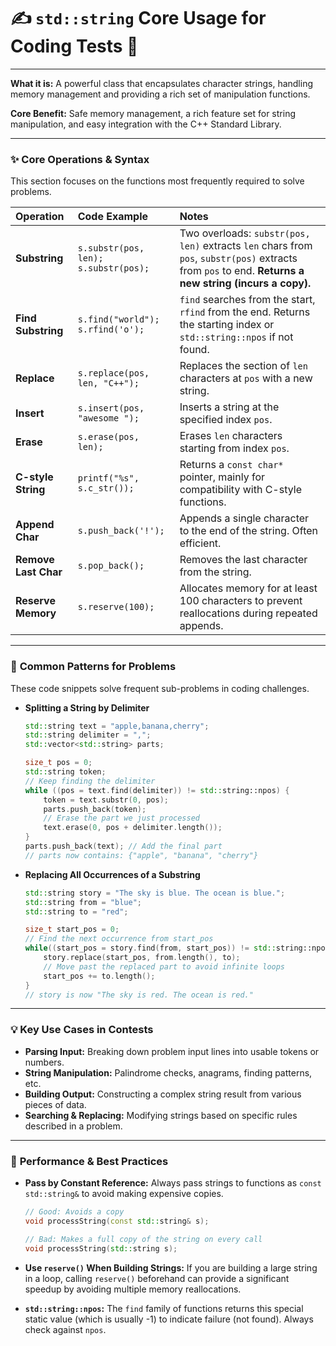 # ✍️ `std::string` Core Usage for Coding Tests 🚀

---

**What it is:** A powerful class that encapsulates character strings, handling memory management and providing a rich set of manipulation functions.

**Core Benefit:** Safe memory management, a rich feature set for string manipulation, and easy integration with the C++ Standard Library.

---

### ✨ **Core Operations & Syntax**

This section focuses on the functions most frequently required to solve problems.

| Operation            | Code Example                                | Notes                                                                                                                                                  |
| :------------------- | :------------------------------------------ | :----------------------------------------------------------------------------------------------------------------------------------------------------- |
| **Substring**        | `s.substr(pos, len);` <br> `s.substr(pos);` | Two overloads: `substr(pos, len)` extracts `len` chars from `pos`, `substr(pos)` extracts from `pos` to end. **Returns a new string (incurs a copy).** |
| **Find Substring**   | `s.find("world");` <br> `s.rfind('o');`     | `find` searches from the start, `rfind` from the end. Returns the starting index or `std::string::npos` if not found.                                  |
| **Replace**          | `s.replace(pos, len, "C++");`               | Replaces the section of `len` characters at `pos` with a new string.                                                                                   |
| **Insert**           | `s.insert(pos, "awesome ");`                | Inserts a string at the specified index `pos`.                                                                                                         |
| **Erase**            | `s.erase(pos, len);`                        | Erases `len` characters starting from index `pos`.                                                                                                     |
| **C-style String**   | `printf("%s", s.c_str());`                  | Returns a `const char*` pointer, mainly for compatibility with C-style functions.                                                                      |
| **Append Char**      | `s.push_back('!');`                         | Appends a single character to the end of the string. Often efficient.                                                                                  |
| **Remove Last Char** | `s.pop_back();`                             | Removes the last character from the string.                                                                                                            |
| **Reserve Memory**   | `s.reserve(100);`                           | Allocates memory for at least 100 characters to prevent reallocations during repeated appends.                                                         |

---

### 🔄 **Common Patterns for Problems**

These code snippets solve frequent sub-problems in coding challenges.

- **Splitting a String by Delimiter**

  ```cpp
  std::string text = "apple,banana,cherry";
  std::string delimiter = ",";
  std::vector<std::string> parts;

  size_t pos = 0;
  std::string token;
  // Keep finding the delimiter
  while ((pos = text.find(delimiter)) != std::string::npos) {
      token = text.substr(0, pos);
      parts.push_back(token);
      // Erase the part we just processed
      text.erase(0, pos + delimiter.length());
  }
  parts.push_back(text); // Add the final part
  // parts now contains: {"apple", "banana", "cherry"}
  ```

- **Replacing All Occurrences of a Substring**

  ```cpp
  std::string story = "The sky is blue. The ocean is blue.";
  std::string from = "blue";
  std::string to = "red";

  size_t start_pos = 0;
  // Find the next occurrence from start_pos
  while((start_pos = story.find(from, start_pos)) != std::string::npos) {
      story.replace(start_pos, from.length(), to);
      // Move past the replaced part to avoid infinite loops
      start_pos += to.length();
  }
  // story is now "The sky is red. The ocean is red."
  ```

---

### 💡 **Key Use Cases in Contests**

- **Parsing Input:** Breaking down problem input lines into usable tokens or numbers.
- **String Manipulation:** Palindrome checks, anagrams, finding patterns, etc.
- **Building Output:** Constructing a complex string result from various pieces of data.
- **Searching & Replacing:** Modifying strings based on specific rules described in a problem.

---

### 🧠 **Performance & Best Practices**

- **Pass by Constant Reference:** Always pass strings to functions as `const std::string&` to avoid making expensive copies.

  ```cpp
  // Good: Avoids a copy
  void processString(const std::string& s);

  // Bad: Makes a full copy of the string on every call
  void processString(std::string s);
  ```

- **Use `reserve()` When Building Strings:** If you are building a large string in a loop, calling `reserve()` beforehand can provide a significant speedup by avoiding multiple memory reallocations.
- **`std::string::npos`:** The `find` family of functions returns this special static value (which is usually -1) to indicate failure (not found). Always check against `npos`.
